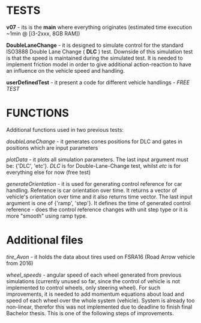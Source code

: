 # TESTS

**v07** - its is the **main** where everything originates (estimated time execution ~1min @ [i3-2xxx, 8GB RAM])

**DoubleLaneChange** - it is designed to simulate control for the standard ISO3888 Double Lane Change ( **DLC** ) test. Downside of this simulation test is that the speed is maintained during the simulated test. It is needed to implement friction model in order to give additional action-reaction to have an influence on the vehicle speed and handling.

**userDefinedTest** - it present a code for different vehicle handlings - *FREE TEST*

# FUNCTIONS
Additional functions used in two previous tests:

*doubleLaneChange* - it generates cones positions for DLC and gates in positions which are input parameters

*plotData* - it plots all simulation parameters. The last input argument must be: {'DLC', 'etc'}. *DLC* is for Double-Lane-Change test, whilst *etc* is for everything else for now (free test)

*generateOrientation* - it is used for generating control reference for car handling. Reference is car orientation over time. It returns a vector of vehicle's orientation over time and it also returns time vector. The last input argument is one of {'ramp', 'step'}. It defines the time of generated control reference - does the control reference changes with unit step type or it is more "smooth" using ramp type.

# Additional files

*tire_Avon* - it holds the data about tires used on FSRA16 (Road Arrow vehicle from 2016)

*wheel_speeds* - angular speed of each wheel generated from previous simulations (currently unused so far, since the control of vehicle is not implemented to control wheels, only steering wheel). For such improvements, it is needed to add momentum equations about load and speed of each wheel over the whole system (vehicle). System is already too non-linear, therefor this was not implemented due to deadline to finish final Bachelor thesis. This is one of the following steps of improvements.
